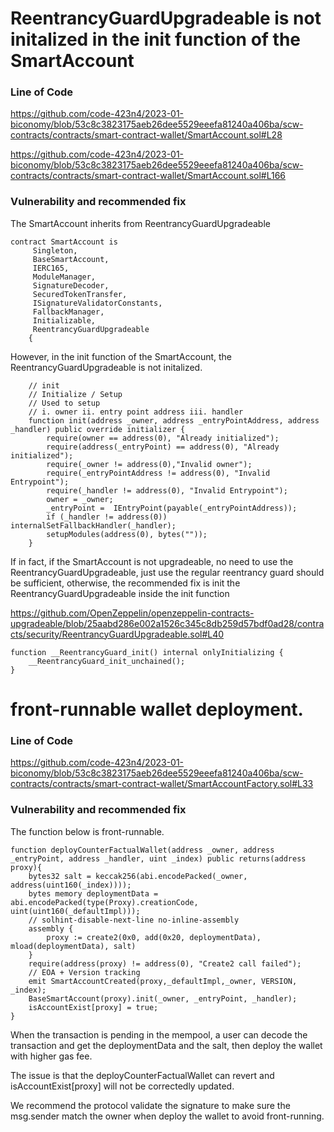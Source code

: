 # ReentrancyGuardUpgradeable is not initalized in the init function of the SmartAccount

### Line of Code

https://github.com/code-423n4/2023-01-biconomy/blob/53c8c3823175aeb26dee5529eeefa81240a406ba/scw-contracts/contracts/smart-contract-wallet/SmartAccount.sol#L28

https://github.com/code-423n4/2023-01-biconomy/blob/53c8c3823175aeb26dee5529eeefa81240a406ba/scw-contracts/contracts/smart-contract-wallet/SmartAccount.sol#L166

### Vulnerability and recommended fix

The SmartAccount inherits from ReentrancyGuardUpgradeable

```solidity
contract SmartAccount is 
     Singleton,
     BaseSmartAccount,
     IERC165,
     ModuleManager,
     SignatureDecoder,
     SecuredTokenTransfer,
     ISignatureValidatorConstants,
     FallbackManager,
     Initializable,
     ReentrancyGuardUpgradeable
    {
```

However, in the init function of the SmartAccount, the ReentrancyGuardUpgradeable is not initalized.

```solidity
    // init
    // Initialize / Setup
    // Used to setup
    // i. owner ii. entry point address iii. handler
    function init(address _owner, address _entryPointAddress, address _handler) public override initializer { 
        require(owner == address(0), "Already initialized");
        require(address(_entryPoint) == address(0), "Already initialized");
        require(_owner != address(0),"Invalid owner");
        require(_entryPointAddress != address(0), "Invalid Entrypoint");
        require(_handler != address(0), "Invalid Entrypoint");
        owner = _owner;
        _entryPoint =  IEntryPoint(payable(_entryPointAddress));
        if (_handler != address(0)) internalSetFallbackHandler(_handler);
        setupModules(address(0), bytes(""));
    }
```

If in fact, if the SmartAccount is not upgradeable, no need to use the ReentrancyGuardUpgradeable, just use the regular reentrancy guard should be sufficient, otherwise, the recommended fix is init the ReentrancyGuardUpgradeable inside the init function

https://github.com/OpenZeppelin/openzeppelin-contracts-upgradeable/blob/25aabd286e002a1526c345c8db259d57bdf0ad28/contracts/security/ReentrancyGuardUpgradeable.sol#L40

```solidity
function __ReentrancyGuard_init() internal onlyInitializing {
	__ReentrancyGuard_init_unchained();
}
```


# front-runnable wallet deployment.

### Line of Code

https://github.com/code-423n4/2023-01-biconomy/blob/53c8c3823175aeb26dee5529eeefa81240a406ba/scw-contracts/contracts/smart-contract-wallet/SmartAccountFactory.sol#L33

### Vulnerability and recommended fix

The function below is front-runnable.

```solidity
function deployCounterFactualWallet(address _owner, address _entryPoint, address _handler, uint _index) public returns(address proxy){
	bytes32 salt = keccak256(abi.encodePacked(_owner, address(uint160(_index))));
	bytes memory deploymentData = abi.encodePacked(type(Proxy).creationCode, uint(uint160(_defaultImpl)));
	// solhint-disable-next-line no-inline-assembly
	assembly {
		proxy := create2(0x0, add(0x20, deploymentData), mload(deploymentData), salt)
	}
	require(address(proxy) != address(0), "Create2 call failed");
	// EOA + Version tracking
	emit SmartAccountCreated(proxy,_defaultImpl,_owner, VERSION, _index);
	BaseSmartAccount(proxy).init(_owner, _entryPoint, _handler);
	isAccountExist[proxy] = true;
}
```

When the transaction is pending in the mempool, a user can decode the transaction and get the deploymentData and the salt, then deploy the wallet with higher gas fee.

The issue is that the deployCounterFactualWallet can revert and isAccountExist[proxy] will not be correctedly updated.

We recommend the protocol validate the signature to make sure the msg.sender match the owner when deploy the wallet to avoid front-running.